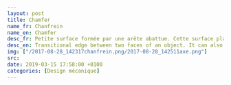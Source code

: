 ```yaml
---
layout: post
title: Chamfer
name_fr: Chanfrein
name_en: Chamfer
desc_fr: Petite surface formée par une arête abattue. Cette surface plate souvent obtenue par limage de l'arête d'une pièce en pierre, en bois ou en métal. Généralement le chanfrein entre deux faces à angle droit est à 45°.
desc_en: Transitional edge between two faces of an object. It can also be known as a bevel but connotes more often cutting and is more often 45° with respect to the two adjoining faces.
img: ["/2017-08-28_142317chanfrein.png/2017-08-28_142511axe.png"]
src: 
date: 2019-03-15 17:58:00 +0100
categories: [Design mécanique]
---
```

